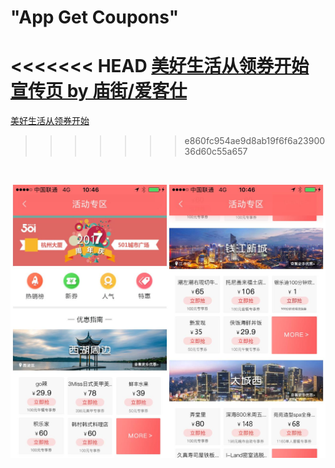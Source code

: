 # "App Get Coupons"

<<<<<<< HEAD
[美好生活从领券开始 宣传页 by 庙街/爱客仕](https://appadvice.com/app/e9-a2-86-e5-88-b8/1249324960)
=======
[美好生活从领券开始](https://appadvice.com/app/e9-a2-86-e5-88-b8/1249324960)
>>>>>>> e860fc954ae9d8ab19f6f6a2390036d60c55a657

<br>

![home1](../docs/images/app-lq-merge-1.jpg)

